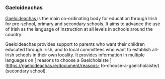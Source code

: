 ###  **Gaeloideachas**

[ Gaeloideachas ](https://gaeloideachas.ie/) is the main co-ordinating body
for education through Irish for pre-school, primary and secondary schools. It
aims to advance the use of Irish as the language of instruction at all levels
in schools around the country.

Gaeloideachas provides support to parents who want their children educated
through Irish, and to local committees who want to establish all-Irish schools
in their own locality. It provides information in multiple languages on [
reasons to choose a Gaelcholaiste ](https://gaeloideachas.ie/document/reasons-
to-choose-a-gaelcholaiste/) (secondary school).
